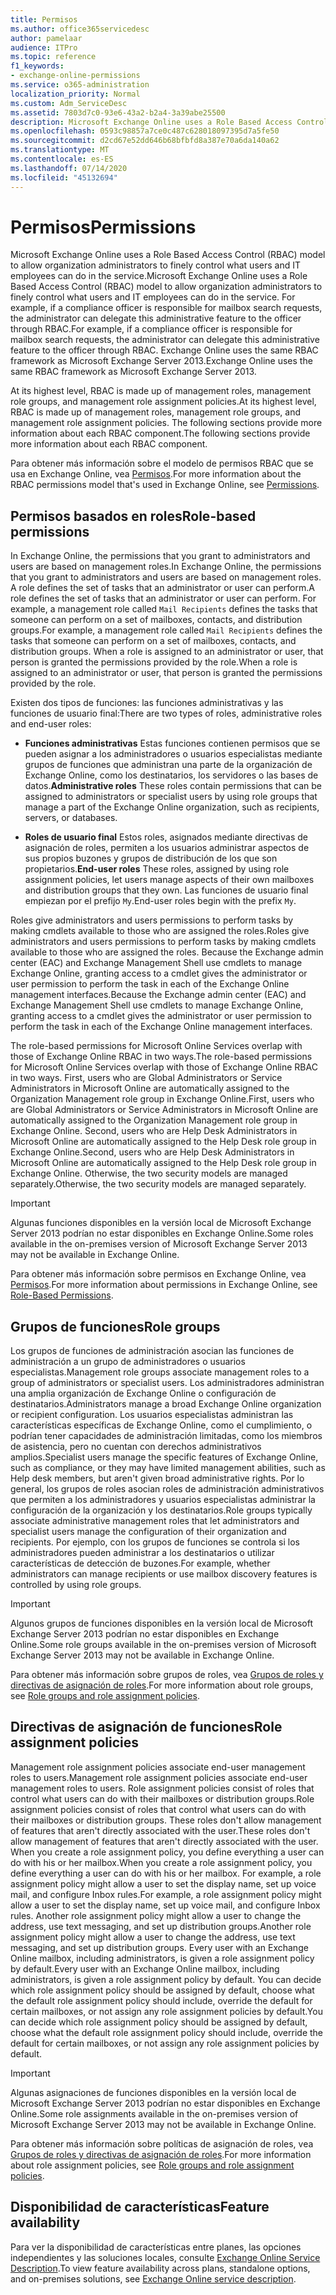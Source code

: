 ```yaml
---
title: Permisos
ms.author: office365servicedesc
author: pamelaar
audience: ITPro
ms.topic: reference
f1_keywords:
- exchange-online-permissions
ms.service: o365-administration
localization_priority: Normal
ms.custom: Adm_ServiceDesc
ms.assetid: 7803d7c0-93e6-43a2-b2a4-3a39abe25500
description: Microsoft Exchange Online uses a Role Based Access Control (RBAC) model to allow organization administrators to finely control what users and IT employees can do in the service. For example, if a compliance officer is responsible for mailbox search requests, the administrator can delegate this administrative feature to the officer through RBAC. Exchange Online uses the same RBAC framework as Microsoft Exchange Server 2013.
ms.openlocfilehash: 0593c98857a7ce0c487c628018097395d7a5fe50
ms.sourcegitcommit: d2cd67e52dd646b68bfbfd8a387e70a6da140a62
ms.translationtype: MT
ms.contentlocale: es-ES
ms.lasthandoff: 07/14/2020
ms.locfileid: "45132694"
---
```

# <a name="permissions"></a><span data-ttu-id="2a57b-105">Permisos</span><span class="sxs-lookup"><span data-stu-id="2a57b-105">Permissions</span></span>

<span data-ttu-id="2a57b-106">Microsoft Exchange Online uses a Role Based Access Control (RBAC) model to allow organization administrators to finely control what users and IT employees can do in the service.</span><span class="sxs-lookup"><span data-stu-id="2a57b-106">Microsoft Exchange Online uses a Role Based Access Control (RBAC) model to allow organization administrators to finely control what users and IT employees can do in the service.</span></span> <span data-ttu-id="2a57b-107">For example, if a compliance officer is responsible for mailbox search requests, the administrator can delegate this administrative feature to the officer through RBAC.</span><span class="sxs-lookup"><span data-stu-id="2a57b-107">For example, if a compliance officer is responsible for mailbox search requests, the administrator can delegate this administrative feature to the officer through RBAC.</span></span> <span data-ttu-id="2a57b-108">Exchange Online uses the same RBAC framework as Microsoft Exchange Server 2013.</span><span class="sxs-lookup"><span data-stu-id="2a57b-108">Exchange Online uses the same RBAC framework as Microsoft Exchange Server 2013.</span></span> 
  
<span data-ttu-id="2a57b-109">At its highest level, RBAC is made up of management roles, management role groups, and management role assignment policies.</span><span class="sxs-lookup"><span data-stu-id="2a57b-109">At its highest level, RBAC is made up of management roles, management role groups, and management role assignment policies.</span></span> <span data-ttu-id="2a57b-110">The following sections provide more information about each RBAC component.</span><span class="sxs-lookup"><span data-stu-id="2a57b-110">The following sections provide more information about each RBAC component.</span></span>
  
<span data-ttu-id="2a57b-111">Para obtener más información sobre el modelo de permisos RBAC que se usa en Exchange Online, vea [Permisos](https://go.microsoft.com/fwlink/p/?LinkId=271935).</span><span class="sxs-lookup"><span data-stu-id="2a57b-111">For more information about the RBAC permissions model that's used in Exchange Online, see [Permissions](https://go.microsoft.com/fwlink/p/?LinkId=271935).</span></span>
  
## <a name="role-based-permissions"></a><span data-ttu-id="2a57b-112">Permisos basados en roles</span><span class="sxs-lookup"><span data-stu-id="2a57b-112">Role-based permissions</span></span>

<span data-ttu-id="2a57b-113">In Exchange Online, the permissions that you grant to administrators and users are based on management roles.</span><span class="sxs-lookup"><span data-stu-id="2a57b-113">In Exchange Online, the permissions that you grant to administrators and users are based on management roles.</span></span> <span data-ttu-id="2a57b-114">A role defines the set of tasks that an administrator or user can perform.</span><span class="sxs-lookup"><span data-stu-id="2a57b-114">A role defines the set of tasks that an administrator or user can perform.</span></span> <span data-ttu-id="2a57b-115">For example, a management role called  `Mail Recipients` defines the tasks that someone can perform on a set of mailboxes, contacts, and distribution groups.</span><span class="sxs-lookup"><span data-stu-id="2a57b-115">For example, a management role called  `Mail Recipients` defines the tasks that someone can perform on a set of mailboxes, contacts, and distribution groups.</span></span> <span data-ttu-id="2a57b-116">When a role is assigned to an administrator or user, that person is granted the permissions provided by the role.</span><span class="sxs-lookup"><span data-stu-id="2a57b-116">When a role is assigned to an administrator or user, that person is granted the permissions provided by the role.</span></span> 
  
<span data-ttu-id="2a57b-117">Existen dos tipos de funciones: las funciones administrativas y las funciones de usuario final:</span><span class="sxs-lookup"><span data-stu-id="2a57b-117">There are two types of roles, administrative roles and end-user roles:</span></span>
  
- <span data-ttu-id="2a57b-118">**Funciones administrativas** Estas funciones contienen permisos que se pueden asignar a los administradores o usuarios especialistas mediante grupos de funciones que administran una parte de la organización de Exchange Online, como los destinatarios, los servidores o las bases de datos.</span><span class="sxs-lookup"><span data-stu-id="2a57b-118">**Administrative roles** These roles contain permissions that can be assigned to administrators or specialist users by using role groups that manage a part of the Exchange Online organization, such as recipients, servers, or databases.</span></span> 
    
- <span data-ttu-id="2a57b-119">**Roles de usuario final** Estos roles, asignados mediante directivas de asignación de roles, permiten a los usuarios administrar aspectos de sus propios buzones y grupos de distribución de los que son propietarios.</span><span class="sxs-lookup"><span data-stu-id="2a57b-119">**End-user roles** These roles, assigned by using role assignment policies, let users manage aspects of their own mailboxes and distribution groups that they own.</span></span> <span data-ttu-id="2a57b-120">Las funciones de usuario final empiezan por el prefijo  `My`.</span><span class="sxs-lookup"><span data-stu-id="2a57b-120">End-user roles begin with the prefix  `My`.</span></span>
    
<span data-ttu-id="2a57b-121">Roles give administrators and users permissions to perform tasks by making cmdlets available to those who are assigned the roles.</span><span class="sxs-lookup"><span data-stu-id="2a57b-121">Roles give administrators and users permissions to perform tasks by making cmdlets available to those who are assigned the roles.</span></span> <span data-ttu-id="2a57b-122">Because the Exchange admin center (EAC) and Exchange Management Shell use cmdlets to manage Exchange Online, granting access to a cmdlet gives the administrator or user permission to perform the task in each of the Exchange Online management interfaces.</span><span class="sxs-lookup"><span data-stu-id="2a57b-122">Because the Exchange admin center (EAC) and Exchange Management Shell use cmdlets to manage Exchange Online, granting access to a cmdlet gives the administrator or user permission to perform the task in each of the Exchange Online management interfaces.</span></span>
  
<span data-ttu-id="2a57b-123">The role-based permissions for Microsoft Online Services overlap with those of Exchange Online RBAC in two ways.</span><span class="sxs-lookup"><span data-stu-id="2a57b-123">The role-based permissions for Microsoft Online Services overlap with those of Exchange Online RBAC in two ways.</span></span> <span data-ttu-id="2a57b-124">First, users who are Global Administrators or Service Administrators in Microsoft Online are automatically assigned to the Organization Management role group in Exchange Online.</span><span class="sxs-lookup"><span data-stu-id="2a57b-124">First, users who are Global Administrators or Service Administrators in Microsoft Online are automatically assigned to the Organization Management role group in Exchange Online.</span></span> <span data-ttu-id="2a57b-125">Second, users who are Help Desk Administrators in Microsoft Online are automatically assigned to the Help Desk role group in Exchange Online.</span><span class="sxs-lookup"><span data-stu-id="2a57b-125">Second, users who are Help Desk Administrators in Microsoft Online are automatically assigned to the Help Desk role group in Exchange Online.</span></span> <span data-ttu-id="2a57b-126">Otherwise, the two security models are managed separately.</span><span class="sxs-lookup"><span data-stu-id="2a57b-126">Otherwise, the two security models are managed separately.</span></span>
  
> [!IMPORTANT]
> <span data-ttu-id="2a57b-127">Algunas funciones disponibles en la versión local de Microsoft Exchange Server 2013 podrían no estar disponibles en Exchange Online.</span><span class="sxs-lookup"><span data-stu-id="2a57b-127">Some roles available in the on-premises version of Microsoft Exchange Server 2013 may not be available in Exchange Online.</span></span> 
  
<span data-ttu-id="2a57b-128">Para obtener más información sobre permisos en Exchange Online, vea [Permisos](https://go.microsoft.com/fwlink/p/?LinkId=271936).</span><span class="sxs-lookup"><span data-stu-id="2a57b-128">For more information about permissions in Exchange Online, see [Role-Based Permissions](https://go.microsoft.com/fwlink/p/?LinkId=271936).</span></span>
  
## <a name="role-groups"></a><span data-ttu-id="2a57b-129">Grupos de funciones</span><span class="sxs-lookup"><span data-stu-id="2a57b-129">Role groups</span></span>

<span data-ttu-id="2a57b-130">Los grupos de funciones de administración asocian las funciones de administración a un grupo de administradores o usuarios especialistas.</span><span class="sxs-lookup"><span data-stu-id="2a57b-130">Management role groups associate management roles to a group of administrators or specialist users.</span></span> <span data-ttu-id="2a57b-131">Los administradores administran una amplia organización de Exchange Online o configuración de destinatarios.</span><span class="sxs-lookup"><span data-stu-id="2a57b-131">Administrators manage a broad Exchange Online organization or recipient configuration.</span></span> <span data-ttu-id="2a57b-132">Los usuarios especialistas administran las características específicas de Exchange Online, como el cumplimiento, o podrían tener capacidades de administración limitadas, como los miembros de asistencia, pero no cuentan con derechos administrativos amplios.</span><span class="sxs-lookup"><span data-stu-id="2a57b-132">Specialist users manage the specific features of Exchange Online, such as compliance, or they may have limited management abilities, such as Help desk members, but aren't given broad administrative rights.</span></span> <span data-ttu-id="2a57b-133">Por lo general, los grupos de roles asocian roles de administración administrativos que permiten a los administradores y usuarios especialistas administrar la configuración de la organización y los destinatarios.</span><span class="sxs-lookup"><span data-stu-id="2a57b-133">Role groups typically associate administrative management roles that let administrators and specialist users manage the configuration of their organization and recipients.</span></span> <span data-ttu-id="2a57b-134">Por ejemplo, con los grupos de funciones se controla si los administradores pueden administrar a los destinatarios o utilizar características de detección de buzones.</span><span class="sxs-lookup"><span data-stu-id="2a57b-134">For example, whether administrators can manage recipients or use mailbox discovery features is controlled by using role groups.</span></span> 
  
> [!IMPORTANT]
> <span data-ttu-id="2a57b-135">Algunos grupos de funciones disponibles en la versión local de Microsoft Exchange Server 2013 podrían no estar disponibles en Exchange Online.</span><span class="sxs-lookup"><span data-stu-id="2a57b-135">Some role groups available in the on-premises version of Microsoft Exchange Server 2013 may not be available in Exchange Online.</span></span> 
  
<span data-ttu-id="2a57b-136">Para obtener más información sobre grupos de roles, vea [Grupos de roles y directivas de asignación de roles](https://go.microsoft.com/fwlink/p/?LinkId=271937).</span><span class="sxs-lookup"><span data-stu-id="2a57b-136">For more information about role groups, see [Role groups and role assignment policies](https://go.microsoft.com/fwlink/p/?LinkId=271937).</span></span>
  
## <a name="role-assignment-policies"></a><span data-ttu-id="2a57b-137">Directivas de asignación de funciones</span><span class="sxs-lookup"><span data-stu-id="2a57b-137">Role assignment policies</span></span>

<span data-ttu-id="2a57b-138">Management role assignment policies associate end-user management roles to users.</span><span class="sxs-lookup"><span data-stu-id="2a57b-138">Management role assignment policies associate end-user management roles to users.</span></span> <span data-ttu-id="2a57b-139">Role assignment policies consist of roles that control what users can do with their mailboxes or distribution groups.</span><span class="sxs-lookup"><span data-stu-id="2a57b-139">Role assignment policies consist of roles that control what users can do with their mailboxes or distribution groups.</span></span> <span data-ttu-id="2a57b-140">These roles don't allow management of features that aren't directly associated with the user.</span><span class="sxs-lookup"><span data-stu-id="2a57b-140">These roles don't allow management of features that aren't directly associated with the user.</span></span> <span data-ttu-id="2a57b-141">When you create a role assignment policy, you define everything a user can do with his or her mailbox.</span><span class="sxs-lookup"><span data-stu-id="2a57b-141">When you create a role assignment policy, you define everything a user can do with his or her mailbox.</span></span> <span data-ttu-id="2a57b-142">For example, a role assignment policy might allow a user to set the display name, set up voice mail, and configure Inbox rules.</span><span class="sxs-lookup"><span data-stu-id="2a57b-142">For example, a role assignment policy might allow a user to set the display name, set up voice mail, and configure Inbox rules.</span></span> <span data-ttu-id="2a57b-143">Another role assignment policy might allow a user to change the address, use text messaging, and set up distribution groups.</span><span class="sxs-lookup"><span data-stu-id="2a57b-143">Another role assignment policy might allow a user to change the address, use text messaging, and set up distribution groups.</span></span> <span data-ttu-id="2a57b-144">Every user with an Exchange Online mailbox, including administrators, is given a role assignment policy by default.</span><span class="sxs-lookup"><span data-stu-id="2a57b-144">Every user with an Exchange Online mailbox, including administrators, is given a role assignment policy by default.</span></span> <span data-ttu-id="2a57b-145">You can decide which role assignment policy should be assigned by default, choose what the default role assignment policy should include, override the default for certain mailboxes, or not assign any role assignment policies by default.</span><span class="sxs-lookup"><span data-stu-id="2a57b-145">You can decide which role assignment policy should be assigned by default, choose what the default role assignment policy should include, override the default for certain mailboxes, or not assign any role assignment policies by default.</span></span>
  
> [!IMPORTANT]
> <span data-ttu-id="2a57b-146">Algunas asignaciones de funciones disponibles en la versión local de Microsoft Exchange Server 2013 podrían no estar disponibles en Exchange Online.</span><span class="sxs-lookup"><span data-stu-id="2a57b-146">Some role assignments available in the on-premises version of Microsoft Exchange Server 2013 may not be available in Exchange Online.</span></span> 
  
<span data-ttu-id="2a57b-147">Para obtener más información sobre políticas de asignación de roles, vea [Grupos de roles y directivas de asignación de roles](https://go.microsoft.com/fwlink/p/?LinkId=271937).</span><span class="sxs-lookup"><span data-stu-id="2a57b-147">For more information about role assignment policies, see [Role groups and role assignment policies](https://go.microsoft.com/fwlink/p/?LinkId=271937).</span></span>
  
## <a name="feature-availability"></a><span data-ttu-id="2a57b-148">Disponibilidad de características</span><span class="sxs-lookup"><span data-stu-id="2a57b-148">Feature availability</span></span>

<span data-ttu-id="2a57b-149">Para ver la disponibilidad de características entre planes, las opciones independientes y las soluciones locales, consulte [Exchange Online Service Description](exchange-online-service-description.md).</span><span class="sxs-lookup"><span data-stu-id="2a57b-149">To view feature availability across plans, standalone options, and on-premises solutions, see [Exchange Online service description](exchange-online-service-description.md).</span></span>
  

